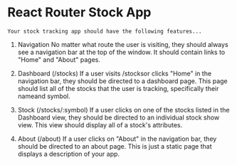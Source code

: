 # React Router Stock App

````
Your stock tracking app should have the following features...
````

   1. Navigation
No matter what route the user is visiting, they should always see a navigation bar at the top of the window. It should contain links to "Home" and "About" pages.

   2. Dashboard (/stocks)
If a user visits /stocksor clicks "Home" in the navigation bar, they should be directed to a dashboard page. This page should list all of the stocks that the user is tracking, specifically their nameand symbol. 

   3. Stock (/stocks/:symbol)
If a user clicks on one of the stocks listed in the Dashboard view, they should be directed to an individual stock show view. This view should display all of a stock's attributes.

   4. About (/about)
If a user clicks on "About" in the navigation bar, they should be directed to an about page. This is just a static page that displays a description of your app.